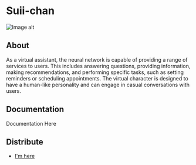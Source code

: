 # Suii-chan

<p align="center">


![Image alt](https://github.com/vlafmeister/Suii-chan/blob/main/ava.jpeg)

</p>

## About

As a virtual assistant, the neural network is capable of providing a range of services to users. This includes answering questions, providing information, making recommendations, and performing specific tasks, such as setting reminders or scheduling appointments. The virtual character is designed to have a human-like personality and can engage in casual conversations with users.


## Documentation

Documentation Here

## Distribute

- [I'm here](https://youtu.be/hvL1339luv0)
